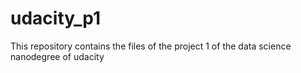 # udacity_p1
This repository contains the files of the project 1 of the data science nanodegree of udacity 
